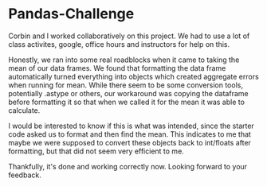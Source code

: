 # Pandas-Challenge
Corbin and I worked collaboratively on this project. We had to use a lot of class activites, google, office hours and instructors for help on this. 

Honestly, we ran into some real roadblocks when it came to taking the mean of our data frames. We found that formatting the data frame automatically turned everything into objects which created aggregate errors when running for mean. While there seem to be some conversion tools, potentially .astype or others, our workaround was copying the dataframe before formatting it so that when we called it for the mean it was able to calculate.

I would be interested to know if this is what was intended, since the starter code asked us to format and then find the mean. This indicates to me that maybe we were supposed to convert these objects back to int/floats after formatting, but that did not seem very efficient to me. 

Thankfully, it's done and working correctly now. Looking forward to your feedback.

